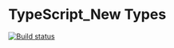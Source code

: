 # TypeScript_New Types

[![Build status](https://ci.appveyor.com/api/projects/status/9tljdx0jtkvgq0e6?svg=true)](https://ci.appveyor.com/project/demargorn/typescript-new-types)
